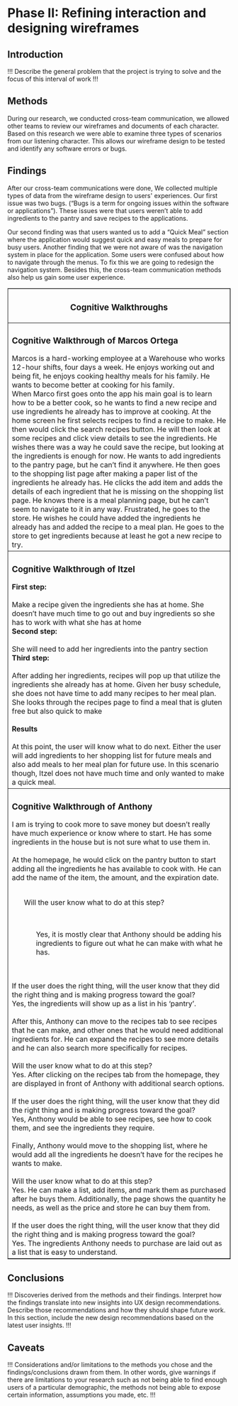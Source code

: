 # Phase II: Refining interaction and designing wireframes

## Introduction

!!! Describe the general problem that the project is trying to solve and the focus of this interval of work !!!

## Methods

During our research, we conducted cross-team communication, we allowed other teams to review our wireframes and documents of each character. Based on this research we were able to examine three types of scenarios from our listening character. This allows our wireframe design to be tested and identify any software errors or bugs.
## Findings

After our cross-team communications were done, We collected multiple types of data from the wireframe design to users' experiences. Our first issue was two bugs. (“Bugs is a term for ongoing issues within the software or applications”). These issues were that users weren’t able to add ingredients to the pantry and save recipes to the applications. 

Our second finding was that users wanted us to add a “Quick Meal” section where the application would suggest quick and easy meals to prepare for busy users. Another finding that we were not aware of was the navigation system in place for the application. Some users were confused about how to navigate through the menus. To fix this we are going to redesign the navigation system. Besides this, the cross-team communication methods also help us gain some user experience.

<table border="1" align="center">
  <thead>
    <tr>
      <th>
        <div align="center">
          <h3>Cognitive Walkthroughs</h3>
        </div>
      </th>
    </tr>
  </thead>
  <tbody>
    <tr>
      <td>
        <h3>Cognitive Walkthrough of Marcos Ortega</h3>
        Marcos is a hard-working employee at a Warehouse who works 12-hour shifts, four days a week. He enjoys working out and being fit, he enjoys cooking healthy meals for his family. He wants to become better at cooking for his family.<br>
        When Marco first goes onto the app his main goal is to learn how to be a better cook, so he wants to find a new recipe and use ingredients he already has to improve at cooking. At the home screen he first selects recipes to find a recipe to make. He then would click the search recipes button. He will then look at some recipes and click view details to see the ingredients. He wishes there was a way he could save the recipe, but looking at the ingredients is enough for now. He wants to add ingredients to the pantry page, but he can’t find it anywhere. He then goes to the shopping list page after making a paper list of the ingredients he already has. He clicks the add item and adds the details of each ingredient that he is missing on the shopping list page. He knows there is a meal planning page, but he can’t seem to navigate to it in any way. Frustrated, he goes to the store. He wishes he could have added the ingredients he already has and added the recipe to a meal plan. He goes to the store to get ingredients because at least he got a new recipe to try.
      </td>
    </tr>
    <tr>
      <td>
        <h3>Cognitive Walkthrough of Itzel</h3>
        <b>First step:</b>
        <br>
        <br>
          Make a recipe given the ingredients she has at home. She doesn’t have much time to go out and buy ingredients so she has to work with what she has at home
        <br>
        <b>Second step:</b>
        <br>
        <br>
           She will need to add her ingredients into the pantry section
        <br>
        <b>Third step:</b>
        <br>
        <br>
           After adding her ingredients, recipes will pop up that utilize the ingredients she already has at home. Given her busy schedule, she does not have time to add many recipes to her meal plan. She looks through the recipes page to find a meal that is gluten free but also quick to make
        <br><br>
        <b>Results</b>
        <br>
        <br>
        At this point, the user will know what to do next. Either the user will add ingredients to her shopping list for future meals and also add meals to her meal plan for future use. In this scenario though, Itzel does not have much time and only wanted to make a quick meal.
      </td>
    </tr>
    <tr>
      <td>
        <h3>Cognitive Walkthrough of Anthony</h3>
        I am is trying to cook more to save money but doesn’t really have much experience or know where to start. He has some ingredients in the house but is not sure what to use them in.
        <br><br>
        At the homepage, he would click on the pantry button to start adding all the ingredients he has available to cook with. He can add the name of the item, the amount, and the expiration date.
        <br><br>
        <ul>Will the user know what to do at this step?</ul>
        <br>
        <ul><ul>Yes, it is mostly clear that Anthony should be adding his ingredients to figure out what he can make with what he has.</ul></ul>
        <br><br>
        If the user does the right thing, will the user know that they did the right thing and is making progress toward the goal?
        <br>
        Yes, the ingredients will show up as a list in his ‘pantry’.
        <br><br>
        After this, Anthony can move to the recipes tab to see recipes that he can make, and other ones that he would need additional ingredients for. He can expand the recipes to see more details and he can also search more specifically for recipes.
        <br><br>
        Will the user know what to do at this step?
        <br>
        Yes. After clicking on the recipes tab from the homepage, they are displayed in front of Anthony with additional search options.
        <br><br>
        If the user does the right thing, will the user know that they did the right thing and is making progress toward the goal?
        <br>
        Yes, Anthony would be able to see recipes, see how to cook them, and see the ingredients they require.
        <br><br>
        Finally, Anthony would move to the shopping list, where he would add all the ingredients he doesn’t have for the recipes he wants to make.
        <br><br>
        Will the user know what to do at this step?
        <br>
        Yes. He can make a list, add items, and mark them as purchased after he buys them. Additionally, the page shows the quantity he needs, as well as the price and store he can buy them from.
        <br><br>
        If the user does the right thing, will the user know that they did the right thing and is making progress toward the goal?
        <br>
        Yes. The ingredients Anthony needs to purchase are laid out as a list that is easy to understand.
      </td>
    </tr>
  </tbody>
</table>







## Conclusions

!!! Discoveries derived from the methods and their findings. Interpret how the findings translate into new insights into UX design recommendations. Describe those recommendations and how they should shape future work. In this section, include the new design recommendations based on the latest user insights. !!!

## Caveats

!!! Considerations and/or limitations to the methods you chose and the findings/conclusions drawn from them. In other words, give warnings if there are limitations to your research such as not being able to find enough users of a particular demographic, the methods not being able to expose certain information, assumptions you made, etc. !!!
